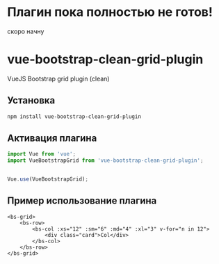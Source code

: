 # Плагин пока полностью не готов!
скоро начну

# vue-bootstrap-clean-grid-plugin
VueJS Bootstrap grid plugin (clean)

## Установка

```sh
npm install vue-bootstrap-clean-grid-plugin
```

## Активация плагина
```js
import Vue from 'vue';
import VueBootstrapGrid from 'vue-bootstrap-clean-grid-plugin';


Vue.use(VueBootstrapGrid);

```

## Пример использование плагина

```vue
<bs-grid>
	<bs-row>
		<bs-col :xs="12" :sm="6" :md="4" :xl="3" v-for="n in 12">
			<div class="card">Col</div>
		</bs-col>
	</bs-row>
</bs-grid>

```
